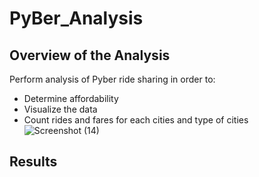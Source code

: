 # PyBer_Analysis

## Overview of the Analysis

Perform analysis of Pyber ride sharing in order to:
-  Determine affordability 
-  Visualize the data
-  Count rides and fares for each cities and type of cities
![Screenshot (14)](https://user-images.githubusercontent.com/111443997/192877911-ebedd3ce-1bd3-41a8-ae87-338cda31cab3.png)

## Results


